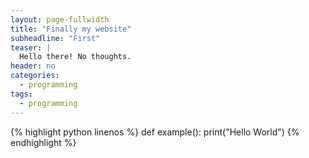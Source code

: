 ```yaml
---
layout: page-fullwidth
title: "Finally my website"
subheadline: "First"
teaser: |
  Hello there! No thoughts.
header: no
categories:
  - programming
tags:
  - programming
---
```


{% highlight python linenos %}
def example():
    print("Hello World")
{% endhighlight %}
